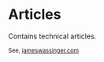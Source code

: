 # Articles

Contains technical articles. 

<small>See, [jameswassinger.com](https://jameswassinger.com)</small>
